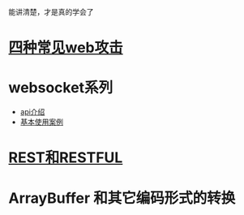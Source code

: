能讲清楚，才是真的学会了

# [四种常见web攻击](https://zhuanlan.zhihu.com/p/23309154)

# websocket系列
- [api介绍](https://developer.mozilla.org/zh-CN/docs/Web/API/WebSocket#Ready_state_constants)
- [基本使用案例](https://www.html5rocks.com/zh/tutorials/websockets/basics/)

# [REST和RESTFUL](https://www.zhihu.com/question/28557115)

# ArrayBuffer 和其它编码形式的转换
